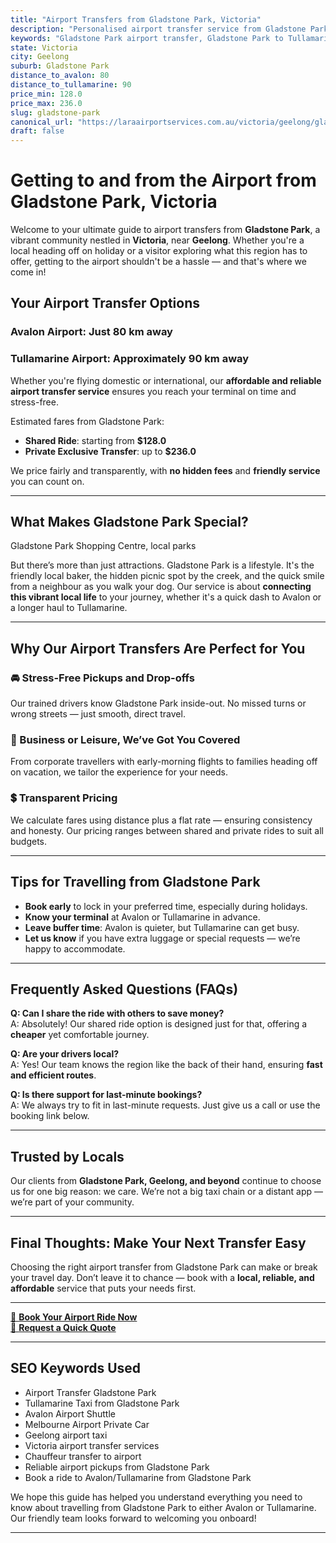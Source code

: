 ```yaml
---
title: "Airport Transfers from Gladstone Park, Victoria"
description: "Personalised airport transfer service from Gladstone Park to Avalon and Tullamarine airports. Enjoy a smooth, affordable ride with us!"
keywords: "Gladstone Park airport transfer, Gladstone Park to Tullamarine, Gladstone Park to Avalon, airport taxi Gladstone Park, private airport transfer Gladstone Park, shared ride Gladstone Park, Gladstone Park transfers, airport shuttle Gladstone Park, book Gladstone Park airport taxi, affordable Gladstone Park airport transfer, Gladstone Park airport transfer service, airport transfer Geelong, airport transfer Melbourne, Melbourne airport taxi, airport transfers Victoria, Tullamarine airport shuttle, Avalon airport transfers, Melbourne private transfer, airport transport services Melbourne"
state: Victoria
city: Geelong
suburb: Gladstone Park
distance_to_avalon: 80
distance_to_tullamarine: 90
price_min: 128.0
price_max: 236.0
slug: gladstone-park
canonical_url: "https://laraairportservices.com.au/victoria/geelong/gladstone-park/"
draft: false
---
```


# Getting to and from the Airport from Gladstone Park, Victoria

Welcome to your ultimate guide to airport transfers from **Gladstone Park**, a vibrant community nestled in **Victoria**, near **Geelong**. Whether you're a local heading off on holiday or a visitor exploring what this region has to offer, getting to the airport shouldn't be a hassle — and that's where we come in!

## Your Airport Transfer Options

### Avalon Airport: Just 80 km away  
### Tullamarine Airport: Approximately 90 km away

Whether you're flying domestic or international, our **affordable and reliable airport transfer service** ensures you reach your terminal on time and stress-free.

Estimated fares from Gladstone Park:
- **Shared Ride**: starting from **$128.0**
- **Private Exclusive Transfer**: up to **$236.0**

We price fairly and transparently, with **no hidden fees** and **friendly service** you can count on.

---

## What Makes Gladstone Park Special?

Gladstone Park Shopping Centre, local parks

But there’s more than just attractions. Gladstone Park is a lifestyle. It's the friendly local baker, the hidden picnic spot by the creek, and the quick smile from a neighbour as you walk your dog. Our service is about **connecting this vibrant local life** to your journey, whether it's a quick dash to Avalon or a longer haul to Tullamarine.

---

## Why Our Airport Transfers Are Perfect for You

### 🚘 Stress-Free Pickups and Drop-offs
Our trained drivers know Gladstone Park inside-out. No missed turns or wrong streets — just smooth, direct travel.

### 💼 Business or Leisure, We’ve Got You Covered
From corporate travellers with early-morning flights to families heading off on vacation, we tailor the experience for your needs.

### 💲 Transparent Pricing
We calculate fares using distance plus a flat rate — ensuring consistency and honesty. Our pricing ranges between shared and private rides to suit all budgets.

---

## Tips for Travelling from Gladstone Park

- **Book early** to lock in your preferred time, especially during holidays.
- **Know your terminal** at Avalon or Tullamarine in advance.
- **Leave buffer time**: Avalon is quieter, but Tullamarine can get busy.
- **Let us know** if you have extra luggage or special requests — we’re happy to accommodate.

---

## Frequently Asked Questions (FAQs)

**Q: Can I share the ride with others to save money?**  
A: Absolutely! Our shared ride option is designed just for that, offering a **cheaper** yet comfortable journey.

**Q: Are your drivers local?**  
A: Yes! Our team knows the region like the back of their hand, ensuring **fast and efficient routes**.

**Q: Is there support for last-minute bookings?**  
A: We always try to fit in last-minute requests. Just give us a call or use the booking link below.

---

## Trusted by Locals

Our clients from **Gladstone Park, Geelong, and beyond** continue to choose us for one big reason: we care. We’re not a big taxi chain or a distant app — we’re part of your community.

---

## Final Thoughts: Make Your Next Transfer Easy

Choosing the right airport transfer from Gladstone Park can make or break your travel day. Don’t leave it to chance — book with a **local, reliable, and affordable** service that puts your needs first.

---

[📅 **Book Your Airport Ride Now**](https://laraairportservices.square.site/s/appointments)  
[📧 **Request a Quick Quote**](https://laraairportservices.square.site/contact-us)

---

## SEO Keywords Used
- Airport Transfer Gladstone Park
- Tullamarine Taxi from Gladstone Park
- Avalon Airport Shuttle
- Melbourne Airport Private Car
- Geelong airport taxi
- Victoria airport transfer services
- Chauffeur transfer to airport
- Reliable airport pickups from Gladstone Park
- Book a ride to Avalon/Tullamarine from Gladstone Park

We hope this guide has helped you understand everything you need to know about travelling from Gladstone Park to either Avalon or Tullamarine. Our friendly team looks forward to welcoming you onboard!

---
